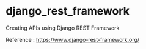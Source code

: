 # django_rest_framework
Creating APIs using Django REST Framework


Reference : https://www.django-rest-framework.org/
